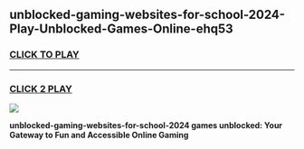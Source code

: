
## unblocked-gaming-websites-for-school-2024-Play-Unblocked-Games-Online-ehq53
<h3>
<a href="https://premium76.site?title=unblocked-gaming-websites-for-school-2024&ref=25A">CLICK TO PLAY</a></h3>
<hr>

<h3>
<a href="https://premium76.site?title=unblocked-gaming-websites-for-school-2024&ref=25A">CLICK 2 PLAY</a>
  
</h3>

<a href="https://premium76.site?title=unblocked-gaming-websites-for-school-2024&ref=25A"><img src="https://clearcache.store/games.png"></a>


**unblocked-gaming-websites-for-school-2024 games unblocked: Your Gateway to Fun and Accessible Online Gaming**
